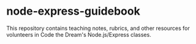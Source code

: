 # node-express-guidebook
This repository contains teaching notes, rubrics, and other resources for volunteers in Code the Dream's Node.js/Express classes.
